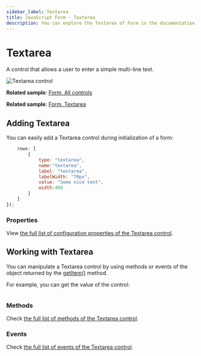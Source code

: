 ```yaml
---
sidebar_label: Textarea
title: JavaScript Form - Textarea 
description: You can explore the Textarea of Form in the documentation of the DHTMLX JavaScript UI library. Browse developer guides and API reference, try out code examples and live demos, and download a free 30-day evaluation version of DHTMLX Suite.
---
```


# Textarea

A control that allows a user to enter a simple multi-line text.

![Textarea control](../assets/form/form_textarea.png)

**Related sample**: [Form. All controls](https://snippet.dhtmlx.com/ikyyekxq)

**Related sample**: [Form. Textarea](https://snippet.dhtmlx.com/mt93jzrk?tag=textarea)

## Adding Textarea

You can easily add a Textarea control during initialization of a form:

```javascript
    rows: [
		{
			type: "textarea",
            name:"textarea",
            label: "textarea",
            labelWidth: "70px",
            value: "Some nice text",
            width:400
		}
    ]
});
```

### Properties

View [the full list of configuration properties of the Textarea control](form/api/textarea/api_textarea_properties.md).

## Working with Textarea

You can manipulate a Textarea control by using methods or events of the object returned by the [getItem()](form/api/form_getitem_method.md) method.

For example, you can get the value of the control:

```javascript
```

### Methods

Check [the full list of methods of the Textarea control](form/api/api_overview.md#textarea-methods).

### Events

Check [the full list of events of the Textarea control](form/api/api_overview.md#textarea-events).
